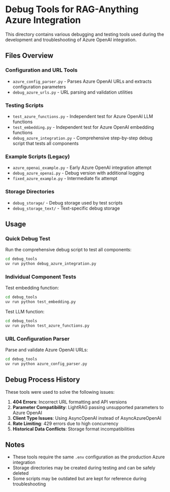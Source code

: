 # Debug Tools for RAG-Anything Azure Integration

This directory contains various debugging and testing tools used during the development and troubleshooting of Azure OpenAI integration.

## Files Overview

### Configuration and URL Tools
- `azure_config_parser.py` - Parses Azure OpenAI URLs and extracts configuration parameters
- `debug_azure_urls.py` - URL parsing and validation utilities

### Testing Scripts
- `test_azure_functions.py` - Independent test for Azure OpenAI LLM functions
- `test_embedding.py` - Independent test for Azure OpenAI embedding functions
- `debug_azure_integration.py` - Comprehensive step-by-step debug script that tests all components

### Example Scripts (Legacy)
- `azure_openai_example.py` - Early Azure OpenAI integration attempt
- `debug_azure_openai.py` - Debug version with additional logging
- `fixed_azure_example.py` - Intermediate fix attempt

### Storage Directories
- `debug_storage/` - Debug storage used by test scripts
- `debug_storage_text/` - Text-specific debug storage

## Usage

### Quick Debug Test
Run the comprehensive debug script to test all components:
```bash
cd debug_tools
uv run python debug_azure_integration.py
```

### Individual Component Tests
Test embedding function:
```bash
cd debug_tools
uv run python test_embedding.py
```

Test LLM function:
```bash
cd debug_tools
uv run python test_azure_functions.py
```

### URL Configuration Parser
Parse and validate Azure OpenAI URLs:
```bash
cd debug_tools
uv run python azure_config_parser.py
```

## Debug Process History

These tools were used to solve the following issues:
1. **404 Errors**: Incorrect URL formatting and API versions
2. **Parameter Compatibility**: LightRAG passing unsupported parameters to Azure OpenAI
3. **Client Type Issues**: Using AsyncOpenAI instead of AsyncAzureOpenAI
4. **Rate Limiting**: 429 errors due to high concurrency
5. **Historical Data Conflicts**: Storage format incompatibilities

## Notes

- These tools require the same `.env` configuration as the production Azure integration
- Storage directories may be created during testing and can be safely deleted
- Some scripts may be outdated but are kept for reference during troubleshooting